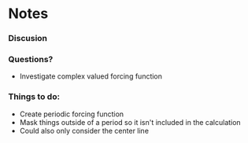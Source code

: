 
# Notes

### Discusion

### Questions?

- Investigate complex valued forcing function 

### Things to do:

- Create periodic forcing function
- Mask things outside of a period so it isn't included in the calculation
- Could also only consider the center line 
